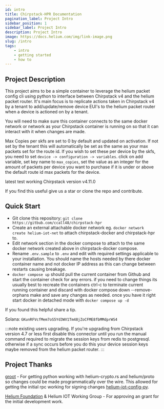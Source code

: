 ```yaml
---
id: intro
title: Chirpstack-HPR Documentation
pagination_label: Project Intro
sidebar_position: 1
sidebar_label: Project Intro
description: Project Intro
image: https://docs.helium.com/img/link-image.png
slug: /intro
tags:
    - intro
    - getting started
    - how to
---
```


## Project Description

This project aims to be a simple container to leverage the helium packet config cli using python to
interface between Chirpstack v4 and the helium packet router. It's main focus is to replicate
actions taken in Chirpstack v4 by a tenant to add/update/remove device EUI's to the helium packet
router when a device is actioned on by a tenant.

You will need to make sure this container connects to the same docker network or network as your
Chirpstack container is running on so that it can interact with it when changes are made.

Max Copies per skfs are set to 0 by default and updated on activation. If not set by the tenant this
will automatically be set as the same as your max packets set for the route id. If you wish to set
these per device by the skfs, you need to set `device -> configuration -> variables`. click on add
variable, set key name to `max_copies`, set the value as an integer for the amount of packets per
device you want to purchase if it is under or above the default route id max packets for the device.

latest test working Chirpstack version v4.11.0

If you find this useful give us a star or clone the repo and contribute.

## Quick Start

- Git clone this repository: `git clone https://gitbub.com/ccall48/chirpstack-hpr`
- Create an external attachable docker network eg. `docker network create helium-iot-net` to attach
  chirpstack-docker and chirpstack-hpr to.
- Edit network section in the docker compose to attach to the same docker network created above in
  chirpstack-docker compose.
- Rename `.env.sample` to `.env` and edit with required settings applicable to your installation.
  You should name the hosts needed by there docker container name and not docker IP address as this
  can change between restarts causing breakage.
- `docker compose up` should pull the current container from Github and start the container check
  for any errors. if you need to change things its usually best to recreate the containers ctrl-c to
  terminate current running container and discard with docker compose down --remove-orphans make
  and save any changes as needed. once you have it right start docker in detached mode with
  `docker compose up -d`

If you found this helpful share a tip.

Solana: `GKunRFVcfMem7oS5Yd3WV1Tm48jZoCFME8fbMMdprWS4`

:::note existing users upgrading.
If you're upgrading from Chirpstack version 4.7 or less first disable this connector until you run the manual command required to migrate the session keys from redis to postgresql. otherwise if a sync occurs before you do this your device session keys maybe removed from the helium packet router.
:::

## Project Thanks

[groot](https://github.com/mawdegroot) - For getting python working with helium-crypto.rs and helium/proto so changes could be made
programmatically over the wire. This allowed for getting the initial rpc working for signing changes [helium-iot-config-py](https://github.com/mawdegroot/helium-iot-config-py).

[Helium Foundation](https://www.helium.foundation/) & Helium IOT Working Group - For approving an grant for the initial development work.

<!--
external integrations to account for by device and by tenant dc usage. currently supports aws sqs, postgres and http (using rpc).
-->
